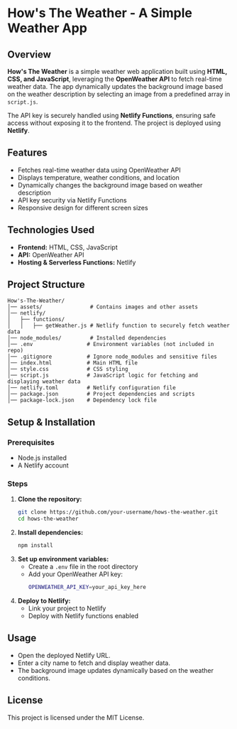 # How's The Weather - A Simple Weather App

## Overview
**How's The Weather** is a simple weather web application built using **HTML, CSS, and JavaScript**, leveraging the **OpenWeather API** to fetch real-time weather data. The app dynamically updates the background image based on the weather description by selecting an image from a predefined array in `script.js`.

The API key is securely handled using **Netlify Functions**, ensuring safe access without exposing it to the frontend. The project is deployed using **Netlify**.

## Features
- Fetches real-time weather data using OpenWeather API
- Displays temperature, weather conditions, and location
- Dynamically changes the background image based on weather description
- API key security via Netlify Functions
- Responsive design for different screen sizes

## Technologies Used
- **Frontend:** HTML, CSS, JavaScript
- **API:** OpenWeather API
- **Hosting & Serverless Functions:** Netlify

## Project Structure
```
How's-The-Weather/
│── assets/               # Contains images and other assets
│── netlify/
│   ├── functions/
│   │   ├── getWeather.js # Netlify function to securely fetch weather data
│── node_modules/         # Installed dependencies
│── .env                 # Environment variables (not included in repo)
│── .gitignore           # Ignore node_modules and sensitive files
│── index.html           # Main HTML file
│── style.css            # CSS styling
│── script.js            # JavaScript logic for fetching and displaying weather data
│── netlify.toml         # Netlify configuration file
│── package.json         # Project dependencies and scripts
│── package-lock.json    # Dependency lock file
```

## Setup & Installation
### Prerequisites
- Node.js installed
- A Netlify account

### Steps
1. **Clone the repository:**
   ```sh
   git clone https://github.com/your-username/hows-the-weather.git
   cd hows-the-weather
   ```
2. **Install dependencies:**
   ```sh
   npm install
   ```
3. **Set up environment variables:**
   - Create a `.env` file in the root directory
   - Add your OpenWeather API key:
     ```sh
     OPENWEATHER_API_KEY=your_api_key_here
     ```
4. **Deploy to Netlify:**
   - Link your project to Netlify
   - Deploy with Netlify functions enabled

## Usage
- Open the deployed Netlify URL.
- Enter a city name to fetch and display weather data.
- The background image updates dynamically based on the weather conditions.

## License
This project is licensed under the MIT License.




